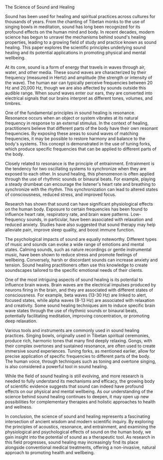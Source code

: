 The Science of Sound and Healing

Sound has been used for healing and spiritual practices across cultures for thousands of years. From the chanting of Tibetan monks to the use of singing bowls in meditation, sound has long been recognized for its profound effects on the human mind and body. In recent decades, modern science has begun to unravel the mechanisms behind sound's healing properties, leading to a growing field of study and practice known as sound healing. This paper explores the scientific principles underlying sound healing and its potential applications in promoting physical and mental wellbeing.

At its core, sound is a form of energy that travels in waves through air, water, and other media. These sound waves are characterized by their frequency (measured in Hertz) and amplitude (the strength or intensity of the wave). The human ear can typically perceive frequencies between 20 Hz and 20,000 Hz, though we are also affected by sounds outside this audible range. When sound waves enter our ears, they are converted into electrical signals that our brains interpret as different tones, volumes, and timbres.

One of the fundamental principles in sound healing is resonance. Resonance occurs when an object or system vibrates at its natural frequency in response to an external stimulus. In the context of healing, practitioners believe that different parts of the body have their own resonant frequencies. By exposing these areas to sound waves of matching frequencies, it may be possible to restore harmony and balance to the body's systems. This concept is demonstrated in the use of tuning forks, which produce specific frequencies that can be applied to different parts of the body.

Closely related to resonance is the principle of entrainment. Entrainment is the tendency for two oscillating systems to synchronize when they are exposed to each other. In sound healing, this phenomenon is often applied through the use of rhythmic sounds or binaural beats. For example, playing a steady drumbeat can encourage the listener's heart rate and breathing to synchronize with the rhythm. This synchronization can lead to altered states of consciousness, reduced stress, and improved focus.

Research has shown that sound can have significant physiological effects on the human body. Exposure to certain frequencies has been found to influence heart rate, respiratory rate, and brain wave patterns. Low-frequency sounds, in particular, have been associated with relaxation and reduced anxiety. Studies have also suggested that sound therapy may help alleviate pain, improve sleep quality, and boost immune function.

The psychological impacts of sound are equally noteworthy. Different types of music and sounds can evoke a wide range of emotions and mental states. Calming sounds, such as nature recordings or gentle instrumental music, have been shown to reduce stress and promote feelings of wellbeing. Conversely, harsh or discordant sounds can increase anxiety and tension. Sound healing practitioners often use this knowledge to create soundscapes tailored to the specific emotional needs of their clients.

One of the most intriguing aspects of sound healing is its potential to influence brain waves. Brain waves are the electrical impulses produced by neurons firing in the brain, and they are associated with different states of consciousness. For example, beta waves (13-30 Hz) are linked to alert, focused states, while alpha waves (8-13 Hz) are associated with relaxation and creativity. Some sound healing techniques aim to induce specific brain wave states through the use of rhythmic sounds or binaural beats, potentially facilitating meditation, improving concentration, or promoting deep relaxation.

Various tools and instruments are commonly used in sound healing practices. Singing bowls, originally used in Tibetan spiritual ceremonies, produce rich, harmonic tones that many find deeply relaxing. Gongs, with their complex overtones and sustained resonance, are often used to create immersive sound experiences. Tuning forks, as mentioned earlier, allow for precise application of specific frequencies to different parts of the body. The human voice, through techniques such as toning and overtone singing, is also considered a powerful tool in sound healing.

While the field of sound healing is still evolving, and more research is needed to fully understand its mechanisms and efficacy, the growing body of scientific evidence suggests that sound can indeed have profound effects on our physical and mental wellbeing. As our understanding of the science behind sound healing continues to deepen, it may open up new possibilities for complementary therapies and holistic approaches to health and wellness.

In conclusion, the science of sound and healing represents a fascinating intersection of ancient wisdom and modern scientific inquiry. By exploring the principles of acoustics, resonance, and entrainment, and examining the physiological and psychological effects of sound on the human body, we gain insight into the potential of sound as a therapeutic tool. As research in this field progresses, sound healing may increasingly find its place alongside conventional medical treatments, offering a non-invasive, natural approach to promoting health and wellbeing.